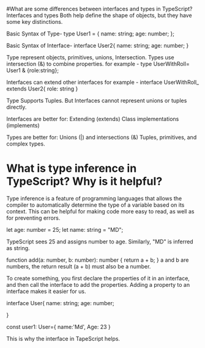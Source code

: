 #What are some differences between interfaces and types in TypeScript?
Interfaces and types Both help define the shape of objects, but they have some key distinctions.

Basic Syntax of Type-
type User1 = {
name: string;
age: number;
};

Basic Syntax of Interface-
interface User2{
name: string;
age: number;
}

Type represent objects, primitives, unions, Intersection.
Types use intersection (&) to combine properties.
for example -
type UserWithRoll= User1 & {role:string};

Interfaces can extend other interfaces
for example -
interface UserWithRoll_ extends User2{
role: string
}

Type Supports Tuples. But Interfaces cannot represent unions or tuples directly.

Interfaces are better for:
Extending (extends)
Class implementations (implements)

Types are better for:
Unions (|) and intersections (&)
Tuples, primitives, and complex types.



# What is type inference in TypeScript? Why is it helpful?

Type inference is a feature of programming languages that allows the compiler to automatically determine the type of a variable based on its context. This can be helpful for making code more easy to read, as well as for preventing errors.

let age: number = 25;
let name: string = "MD";

TypeScript sees 25 and assigns number to age. Similarly, "MD" is inferred as string.

function add(a: number, b: number): number {
return a + b;
}
a and b are numbers, the return result (a + b) must also be a number.

To create something, you first declare the properties of it in an interface, and then call the interface to add the properties. Adding a property to an interface makes it easier for us.

interface User{
name: string;
age: number;

}

const user1: User={
name:'Md',
Age: 23
}

This is why the interface in TapeScript helps.
